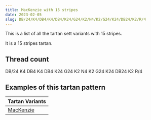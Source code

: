 ```yaml
---
title: MacKenzie with 15 stripes
date: 2023-02-05
slug: DB/24/K4/DB4/K4/DB4/K24/G24/K2/N4/K2/G24/K24/DB24/K2/R/4
---
```

This is a list of all the tartan sett variants with 15 stripes.

It is a 15 stripes tartan.


## Thread count
DB/24 K4 DB4 K4 DB4 K24 G24 K2 N4 K2 G24 K24 DB24 K2 R/4

## Examples of this tartan pattern

| Tartan Variants |
|---------------|
| [MacKenzie](/variants/db/24/k4/db4/k4/db4/k24/g24/k2/n4/k2/g24/k24/db24/k2/r/4-db000064-g004c00-k000000-nd0d0d0-rc80000)||
